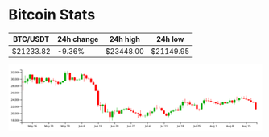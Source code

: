 # Bitcoin Stats

BTC/USDT|24h change|24h high|24h low|
|---|---|---|---|
|$21233.82|-9.36%|$23448.00|$21149.95|

<img src="./chart.svg">
